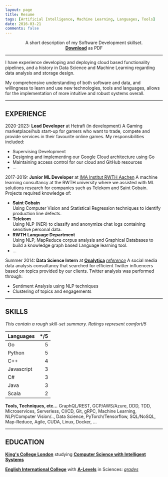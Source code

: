 ```yaml
---
layout: page
title: Resume
tags: [Artificial Intelligence, Machine Learning, Languages, Tools]
date: 2016-03-21
comments: false
---
```


<p align="center">
A short description of my Software Development skillset. <br>
<a href="https://docs.google.com/document/d/1jisK2Xm3LyebJIStSPhRK0Fzi2G3bu7X7vmOC55qad8/edit?usp=sharing"><b>Download</b></a> as PDF
</p>

-----------------------------------------------------------

I have experience developing and deploying cloud based functionality pipelines, and a history in Data Science and Machine Learning regarding data analysis and storage design.

My comprehensive understanding of both software and data, and willingness to learn and use new technologies, tools and languages, allows for the implementation of more intuitive and robust systems overall.

-----------------------------------------------------------

## EXPERIENCE

2020-2023: **Lead Developer** at Hetrafi (in development)
A Gaming marketplace/hub start-up for gamers who want to trade, compete and provide services in their favourite online games. My responsibilities included:
* Supervising Development
* Designing and implementing our Google Cloud architecture using Go
* Maintaining access control for our cloud and GitHub resources
* ...

2017-2019: **Junior ML Developer** at [IMA Institut RWTH Aachen](https://cybernetics-lab.de/)
A machine learning consultancy at the RWTH university where we assisted with ML solutions research for companies such as Telekom and Saint Gobain. Projects required knowledge of:

* **Saint Gobain** <br> Using Computer Vision and Statistical Regression techniques to identify production line defects.
* **Telekom** <br> Using NLP (NER) to classify and anonymize chat logs containing sensitive personal data.
* **RWTH Language Department** <br> Using NLP, MapReduce corpus analysis and Graphical Databases to build a knowledge graph based Language learning tool.
* ...

Summer 2014: **Data Science Intern** at **[Onalytica](http://www.onalytica.com/)** *[reference](https://drive.google.com/file/d/0B9uCsNmRtZ2CSGJYRWtWZ2dxQ00/view?resourcekey=0-t9gSsue7cyFvfbKCReZzPg)*
A social media data analysis consultancy that searched for efficient Twitter influencers based on topics provided by our clients. Twitter analysis was performed through:

* Sentiment Analysis using NLP techniques
* Clustering of topics and engagements

-----------------------------------------------------------

## SKILLS
*This contain a rough skill-set summary. Ratings represent comfort/5*

| Languages  | */5  |
|:-----------|-----:|
| Go         | 5    |
| Python     | 5    |
| C++        | 4    |
| Javascript | 3    |
| C#         | 3    |
| Java       | 3    |
| Scala      | 2    |

**Tools, Techniques, etc...**
GraphQL/REST, GCP/AWS/Azure, DDD, TDD, Microservices, Serverless, CI/CD, Git, gRPC, Machine Learning, NLP/Computer Vision/.., Data Science, PyTorch/Tensorflow, SQL/NoSQL, Map-Reduce, Agile, CUDA, Linux, Docker, ...

-----------------------------------------------------------

## EDUCATION

**[King's College London](http://www.kcl.ac.uk/index.aspx)** studying **[Computer Science with Intelligent Systems](http://www.kcl.ac.uk/study/undergraduate/courses/computer-science-with-intelligent-systems-bsc.aspx)**

**[English International College](http://eicmarbella.org/)** with **[A-Levels](https://en.wikipedia.org/wiki/GCE_Advanced_Level_(United_Kingdom))** in Sciences: *[grades](https://drive.google.com/open?id=0B9uCsNmRtZ2CTlZQOWNDdVZwSXM)*
